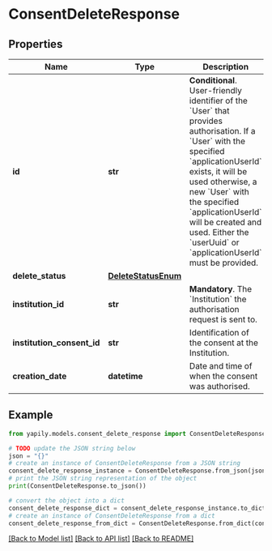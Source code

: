 # ConsentDeleteResponse


## Properties

Name | Type | Description | Notes
------------ | ------------- | ------------- | -------------
**id** | **str** | __Conditional__. User-friendly identifier of the &#x60;User&#x60; that provides authorisation. If a &#x60;User&#x60; with the specified &#x60;applicationUserId&#x60; exists, it will be used otherwise, a new &#x60;User&#x60; with the specified &#x60;applicationUserId&#x60; will be created and used. Either the &#x60;userUuid&#x60; or &#x60;applicationUserId&#x60; must be provided. | [optional] 
**delete_status** | [**DeleteStatusEnum**](DeleteStatusEnum.md) |  | [optional] 
**institution_id** | **str** | __Mandatory__. The &#x60;Institution&#x60; the authorisation request is sent to. | [optional] 
**institution_consent_id** | **str** | Identification of the consent at the Institution. | [optional] 
**creation_date** | **datetime** | Date and time of when the consent was authorised. | [optional] 

## Example

```python
from yapily.models.consent_delete_response import ConsentDeleteResponse

# TODO update the JSON string below
json = "{}"
# create an instance of ConsentDeleteResponse from a JSON string
consent_delete_response_instance = ConsentDeleteResponse.from_json(json)
# print the JSON string representation of the object
print(ConsentDeleteResponse.to_json())

# convert the object into a dict
consent_delete_response_dict = consent_delete_response_instance.to_dict()
# create an instance of ConsentDeleteResponse from a dict
consent_delete_response_from_dict = ConsentDeleteResponse.from_dict(consent_delete_response_dict)
```
[[Back to Model list]](../README.md#documentation-for-models) [[Back to API list]](../README.md#documentation-for-api-endpoints) [[Back to README]](../README.md)


